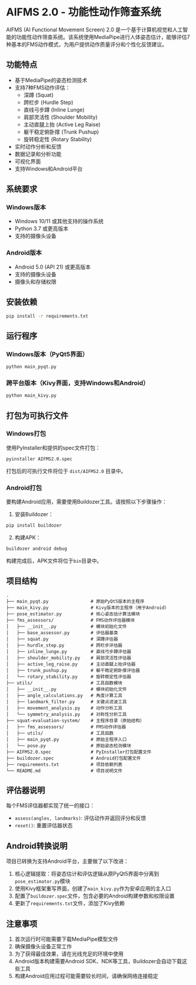# AIFMS 2.0 - 功能性动作筛查系统

AIFMS (AI Functional Movement Screen) 2.0 是一个基于计算机视觉和人工智能的功能性动作筛查系统。该系统使用MediaPipe进行人体姿态估计，能够评估7种基本的FMS动作模式，为用户提供动作质量评分和个性化反馈建议。

## 功能特点

- 基于MediaPipe的姿态检测技术
- 支持7种FMS动作评估：
  - 深蹲 (Squat)
  - 跨栏步 (Hurdle Step)
  - 直线弓步蹲 (Inline Lunge)
  - 肩部灵活性 (Shoulder Mobility)
  - 主动直腿上抬 (Active Leg Raise)
  - 躯干稳定俯卧撑 (Trunk Pushup)
  - 旋转稳定性 (Rotary Stability)
- 实时动作分析和反馈
- 数据记录和分析功能
- 可视化界面
- 支持Windows和Android平台

## 系统要求

### Windows版本
- Windows 10/11 或其他支持的操作系统
- Python 3.7 或更高版本
- 支持的摄像头设备

### Android版本
- Android 5.0 (API 21) 或更高版本
- 支持的摄像头设备
- 摄像头和存储权限

## 安装依赖

```bash
pip install -r requirements.txt
```

## 运行程序

### Windows版本（PyQt5界面）

```bash
python main_pyqt.py
```

### 跨平台版本（Kivy界面，支持Windows和Android）

```bash
python main_kivy.py
```

## 打包为可执行文件

### Windows打包

使用PyInstaller和提供的spec文件打包：

```bash
pyinstaller AIFMS2.0.spec
```

打包后的可执行文件将位于 `dist/AIFMS2.0` 目录中。

### Android打包

要构建Android应用，需要使用Buildozer工具。请按照以下步骤操作：

1. 安装Buildozer：

```bash
pip install buildozer
```

2. 构建APK：

```bash
buildozer android debug
```

构建完成后，APK文件将位于`bin`目录中。

## 项目结构

```
.
├── main_pyqt.py                # 原始PyQt5版本的主程序
├── main_kivy.py                # Kivy版本的主程序（用于Android）
├── pose_estimator.py           # 核心姿态估计算法模块
├── fms_assessors/              # FMS动作评估器模块
│   ├── __init__.py             # 模块初始化文件
│   ├── base_assessor.py        # 评估器基类
│   ├── squat.py                # 深蹲评估器
│   ├── hurdle_step.py          # 跨栏步评估器
│   ├── inline_lunge.py         # 直线弓步蹲评估器
│   ├── shoulder_mobility.py    # 肩部灵活性评估器
│   ├── active_leg_raise.py     # 主动直腿上抬评估器
│   ├── trunk_pushup.py         # 躯干稳定俯卧撑评估器
│   └── rotary_stability.py     # 旋转稳定性评估器
├── utils/                      # 工具函数模块
│   ├── __init__.py             # 模块初始化文件
│   ├── angle_calculations.py   # 角度计算工具
│   ├── landmark_filter.py      # 关键点滤波工具
│   ├── movement_analysis.py    # 动作分析工具
│   └── symmetry_analysis.py    # 对称性分析工具
├── squat-evaluation-system/    # 主程序目录（原始结构）
│   ├── fms_assessors/          # FMS动作评估器
│   ├── utils/                  # 工具函数
│   ├── main_pyqt.py            # 原始主程序入口
│   └── pose.py                 # 原始姿态检测模块
├── AIFMS2.0.spec               # PyInstaller打包配置文件
├── buildozer.spec              # Android打包配置文件
├── requirements.txt            # 项目依赖列表
└── README.md                   # 项目说明文件
```

## 评估器说明

每个FMS评估器都实现了统一的接口：
- `assess(angles, landmarks)`: 评估动作并返回评分和反馈
- `reset()`: 重置评估器状态

## Android转换说明

项目已转换为支持Android平台，主要做了以下改进：

1. 核心逻辑提取：将姿态估计和评估逻辑从原PyQt5界面中分离到`pose_estimator.py`模块
2. 使用Kivy框架重写界面，创建了`main_kivy.py`作为安卓应用的主入口
3. 配置了`buildozer.spec`文件，包含必要的Android构建参数和权限设置
4. 更新了`requirements.txt`文件，添加了Kivy依赖

## 注意事项

1. 首次运行时可能需要下载MediaPipe模型文件
2. 确保摄像头设备正常工作
3. 为了获得最佳效果，请在光线充足的环境中使用
4. Android版本构建需要Android SDK、NDK等工具，Buildozer会自动下载这些工具
5. 构建Android应用过程可能需要较长时间，请确保网络连接稳定